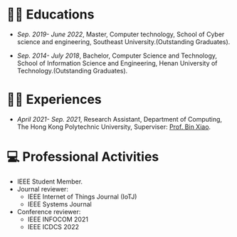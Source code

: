 
# 👨‍🎓 Educations
- *Sep. 2019- June 2022*, Master, Computer technology, School of Cyber science and engineering, Southeast University.(Outstanding Graduates).

- *Sep. 2014- July 2018*, Bachelor, Computer Science and Technology, School of Information Science and Engineering, Henan University of Technology.(Outstanding Graduates).


# 👨‍💻 Experiences
- *April 2021- Sep. 2021*, Research Assistant, Department of Computing, The Hong Kong Polytechnic University, Superviser: [Prof. Bin Xiao](https://www4.comp.polyu.edu.hk/~csbxiao/).

# 💻 Professional Activities
- IEEE Student Member.
- Journal reviewer: 
  - IEEE Internet of Things Journal (IoTJ)
  - IEEE Systems Journal
- Conference reviewer: 
  - IEEE INFOCOM 2021
  - IEEE ICDCS 2022
